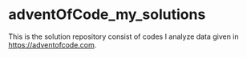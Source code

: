 # adventOfCode_my_solutions
This is the solution repository consist of codes I analyze data given in https://adventofcode.com.
